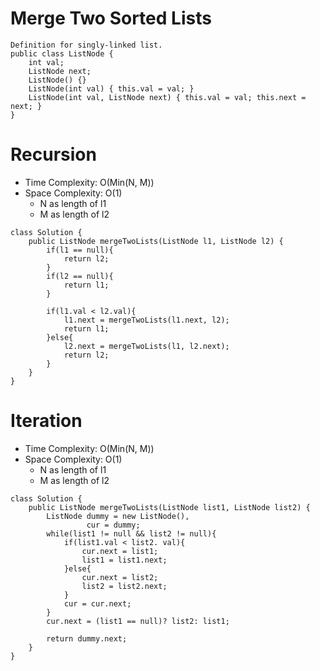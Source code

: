 # Merge Two Sorted Lists
```
Definition for singly-linked list.
public class ListNode {
    int val;
    ListNode next;
    ListNode() {}
    ListNode(int val) { this.val = val; }
    ListNode(int val, ListNode next) { this.val = val; this.next = next; }
}
```
# Recursion
* Time Complexity: O(Min(N, M))
* Space Complexity: O(1)
    * N as length of l1
    * M as length of l2
```
class Solution {
    public ListNode mergeTwoLists(ListNode l1, ListNode l2) {
        if(l1 == null){
            return l2;
        }
        if(l2 == null){
            return l1;
        }
        
        if(l1.val < l2.val){
            l1.next = mergeTwoLists(l1.next, l2);
            return l1;
        }else{
            l2.next = mergeTwoLists(l1, l2.next);
            return l2;
        }
    }
}
```
# Iteration
* Time Complexity: O(Min(N, M))
* Space Complexity: O(1)
    * N as length of l1
    * M as length of l2
```
class Solution {
    public ListNode mergeTwoLists(ListNode list1, ListNode list2) {
        ListNode dummy = new ListNode(),
                 cur = dummy;
        while(list1 != null && list2 != null){
            if(list1.val < list2. val){
                cur.next = list1;
                list1 = list1.next;
            }else{
                cur.next = list2;
                list2 = list2.next;
            }
            cur = cur.next;
        }
        cur.next = (list1 == null)? list2: list1;
        
        return dummy.next;
    }
}
```